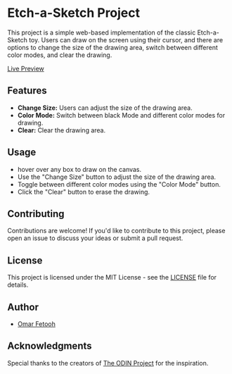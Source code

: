 
# Etch-a-Sketch Project

This project is a simple web-based implementation of the classic Etch-a-Sketch toy. Users can draw on the screen using their cursor, and there are options to change the size of the drawing area, switch between different color modes, and clear the drawing.

<a href="https://omar-fetooh.github.io/Etch-a-Sketch/">Live Preview </a>

## Features
- **Change Size:** Users can adjust the size of the drawing area.
- **Color Mode:** Switch between black Mode and different color modes for drawing.
- **Clear:** Clear the drawing area.

## Usage
- hover over any box to draw on the canvas.
- Use the "Change Size" button to adjust the size of the drawing area.
- Toggle between different color modes using the "Color Mode" button.
- Click the "Clear" button to erase the drawing.

## Contributing
Contributions are welcome! If you'd like to contribute to this project, please open an issue to discuss your ideas or submit a pull request.

## License
This project is licensed under the MIT License - see the [LICENSE](MITLicense.md) file for details.

## Author
- [Omar Fetooh](https://github.com/Omar-Fetooh)

## Acknowledgments
Special thanks to the creators of <a href="https://www.theodinproject.com/">The ODIN Project</a> for the inspiration.
